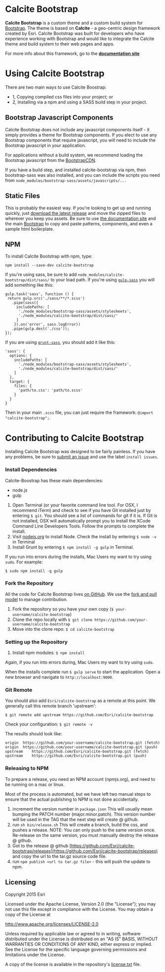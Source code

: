 # Calcite Bootstrap

**Calcite Bootstrap** is a custom theme and a custom build system for [Bootstrap](http://getbootstrap.com). The theme is based on **Calcite** - a geo-centric design framework created by Esri. Calcite Bootstrap was built for developers who have experience working with Bootstrap and would like to integrate the Calcite theme and build system to their web pages and apps.

For more info about this framework, go to the **[documentation site](http://esri.github.io/calcite-bootstrap/)**

# Using Calcite Bootstrap

There are two main ways to use Calcite Boostrap:
- 1, Copying compiled css files into your project; or
- 2, Installing via a npm and using a SASS build step in your project.

## Bootstrap Javascript Components
Calcite Bootstrap does not include any javascript components itself - it simply provides a theme for Bootstrap components. If you elect to use any Bootstrap components that require javascript, you will need to include the Bootstrap javascript in your application.

For applications without a build system, we recommend loading the Bootstrap javascript from the [BootstrapCDN](https://www.bootstrapcdn.com/).

If you have a build step, and installed calcite-bootstrap via npm, then bootstrap-sass was also installed, and you can include the scripts you need from `node_modules/bootstrap-sass/assets/javascripts/...`


## Static Files

This is probably the easiest way. If you're looking to get up and running quickly, just [download the latest release](https://github.com/esri/calcite-bootstrap/releases) and move the zipped files to wherever you keep you assets. Be sure to use [the documentation site](http://esri.github.io/calcite-bootstrap/) and the main [Bootstrap](http://getbootstrap.com) to copy and paste patterns, components, and even a sample html boilerplate.

## NPM

To install Calcite Bootstrap with npm, type:

```
npm install --save-dev calcite-bootstrap
```

If you're using sass, be sure to add `node_modules/calcite-bootstrap/dist/sass/` to your load path. If you're using [`gulp-sass`](https://github.com/dlmanning/gulp-sass) you will add something like this:

```
gulp.task('sass', function () {
 return gulp.src('./sass/**/*.scss')
   .pipe(sass({
     includePaths: [
      './node_modules/bootstrap-sass/assets/stylesheets',
      './node_modules/calcite-bootstrap/dist/sass/'
     ]
    }).on('error', sass.logError))
   .pipe(gulp.dest('./css'));
});
```

If you are using [`grunt-sass`](https://github.com/sindresorhus/grunt-sass), you should add it like this:

```
'sass': {
  options: {
    includePaths: [
      './node_modules/bootstrap-sass/assets/stylesheets',
      './node_modules/calcite-bootstrap/dist/sass/'
    ]
  },
  target: {
    files: {
      'path/to.css': 'path/to.scss'
    }
  }
}
```

Then in your main `.scss` file, you can just require the framework: `@import "calcite-bootstrap";`.

# Contributing to Calcite Bootstrap

Installing Calcite Bootstrap was designed to be fairly painless. If you have any problems, be sure to [submit an issue](https://github.com/Esri/calcite-bootstrap/issues/) and use the label `install issues`.


### Install Dependencies

Calcite-Boostrap has these main dependencies:

- node.js
- gulp

1. Open Terminal (or your favorite command line tool. For OSX, I recommend iTerm) and check to see if you have Git installed just by entering `$ git`. You should see a list of commands for git if it is. If Git is not installed, OSX will automatically prompt you to install the XCode Command Line Developers Tools. Follow the prompts to complete the install.
2. Visit [nodejs.org](http://nodejs.org/) to install Node. Check the install by entering `$ node -v` in Terminal
3. Install Grunt by entering `$ npm install -g gulp` in Terminal.

If you run into errors during the installs, Mac Users my want to try using `sudo`. For example:

`$ sudo npm install -g gulp`

### Fork the Repository

All the code for Calcite Bootstrap lives [on GitHub](https://github.com/Esri/calcite-bootstrap). We use the [fork and pull model](https://help.github.com/articles/using-pull-requests/) to manage contribution.

1. Fork the repository so you have your own copy (`$ your-username/calcite-bootstrap`)
2. Clone the repo locally with `$ git clone https://github.com/your-username/calcite-bootstrap`
3. Move into the clone repo:  `$ cd calcite-bootstrap`

### Setting up the Repository

1. Install npm modules: `$ npm install`

Again, if you run into errors during, Mac Users my want to try using `sudo`.

When the installs complete run `$ gulp serve` to start the application. Open a new browser and navigate to `http://localhost:9000`.

### Git Remote
You should also add `Esri/calcite-bootstrap` as a remote at this point. We generally call this remote branch 'upstream':

```
$ git remote add upstream https://github.com/Esri/calcite-bootstrap
```

Check your configuration: `$ git remote -v`

The results should look like:
```
origin	https://github.com/your-username/calcite-bootstrap.git (fetch)
origin	https://github.com/your-username/calcite-bootstrap.git (push)
upstream	https://github.com/Esri/calcite-bootstrap.git (fetch)
upstream	https://github.com/Esri/calcite-bootstrap.git (push)
```




### Releasing to NPM
To prepare a release, you need an NPM account (npmjs.org), and need to be running on a mac or linux.

Most of the process is automated, but we have left two manual steps to ensure that the actual publishing to NPM is not done accidentally.

1. increment the version number in `package.json` This will usually mean bumping the PATCH number (major.minor.patch). This version number will be used in the TAG that the next step will create @ github.
1. run `sh bin/release.sh` This will create a branch, build the css, and pushes a release. NOTE: You can only push to the same version once. Re-release on the same version, you must manually destroy the release @ github.
1. Got to the release @ github [https://github.com/Esri/calcite-bootstrap/releases](https://github.com/Esri/calcite-bootstrap/releases) and copy the url to the tar.gz source code file.
1. run `npm publish <url to tar.gz file>` - this will push the update to npm.

## Licensing
Copyright 2015 Esri

Licensed under the Apache License, Version 2.0 (the "License");
you may not use this file except in compliance with the License.
You may obtain a copy of the License at

   http://www.apache.org/licenses/LICENSE-2.0

Unless required by applicable law or agreed to in writing, software
distributed under the License is distributed on an "AS IS" BASIS,
WITHOUT WARRANTIES OR CONDITIONS OF ANY KIND, either express or implied.
See the License for the specific language governing permissions and
limitations under the License.

A copy of the license is available in the repository's [license.txt](https://github.com/Esri/calcite-bootstrap/blob/master/license.txt) file.

